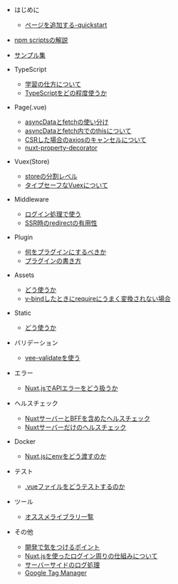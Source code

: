 - はじめに

  - [ページを追加する-quickstart](nuxt/quickstart.md)

- [npm scriptsの解説](nuxt/npm-scripts.md)
- [サンプル集](nuxt/examples.md)
  
- TypeScript

  - [学習の仕方について](ts/how-to-learn-ts.md)
  - [TypeScriptをどの程度使うか](ts/how-much-you-use-ts.md)
  
- Page(.vue)

  - [asyncDataとfetchの使い分け](nuxt/asyncdata-or-fetch.md)
  - [asyncDataとfetch内でのthisについて](nuxt/about-this-in-asyncdata-and-fetch.md)
  - [CSRした場合のaxiosのキャンセルについて](nuxt/about-cancellation-of-axios-in-case-of-csr.md)
  - [nuxt-property-decorator]()
 
- Vuex(Store)

  - [storeの分割レベル]()
  - [タイプセーフなVuexについて]()
  
- Middleware

  - [ログイン処理で使う]()
  - [SSR時のredirectの有用性]()
  
- Plugin
    
  - [何をプラグインにするべきか]()
  - [プラグインの書き方]()

- Assets

  - [どう使うか]()
  - [v-bindしたときにrequireにうまく変換されない場合]()
  
- Static

  - [どう使うか]()

- バリデーション

  - [vee-validateを使う](nuxt/vee-validate.md)
  
- エラー

  - [Nuxt.jsでAPIエラーをどう扱うか](nuxt/how-to-use-error.md)
  
- ヘルスチェック

  - [NuxtサーバーとBFFを含めたヘルスチェック]()
  - [Nuxtサーバーだけのヘルスチェック]()

- Docker

  - [Nuxt.jsにenvをどう渡すのか]()
  
- テスト

  - [.vueファイルをどうテストするのか]()
  
- ツール

  - [オススメライブラリ一覧](tools/recommend-tools.md)
  
- その他

  - [開発で気をつけるポイント](other/development-tips.md)
  - [Nuxt.jsを使ったログイン周りの仕組みについて]()
  - [サーバーサイドのログ処理](nuxt/server-side-logging.md)
  - [Google Tag Manager]()
